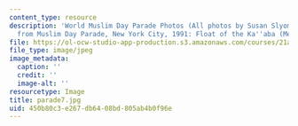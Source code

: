 ```yaml
---
content_type: resource
description: 'World Muslim Day Parade Photos (All photos by Susan Slyomovics): Photos
  from Muslim Day Parade, New York City, 1991: Float of the Ka''aba (Mecca)'
file: https://ol-ocw-studio-app-production.s3.amazonaws.com/courses/21a-453-anthropology-of-the-middle-east-spring-2004/450b80c3e267db6408bd805ab4b0f96e_parade7.jpg
file_type: image/jpeg
image_metadata:
  caption: ''
  credit: ''
  image-alt: ''
resourcetype: Image
title: parade7.jpg
uid: 450b80c3-e267-db64-08bd-805ab4b0f96e
---
```

